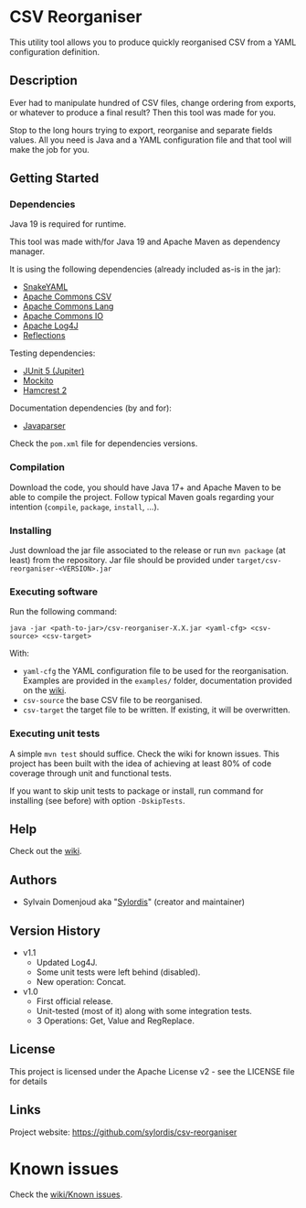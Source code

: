 # CSV Reorganiser

This utility tool allows you to produce quickly reorganised CSV from a YAML configuration definition.

## Description

Ever had to manipulate hundred of CSV files, change ordering from exports, or whatever to produce a final result? Then this tool was made for you.

Stop to the long hours trying to export, reorganise and separate fields values. All you need is Java and a YAML configuration file and that tool will make the job for you.

## Getting Started

### Dependencies

Java 19 is required for runtime.

This tool was made with/for Java 19 and Apache Maven as dependency manager.

It is using the following dependencies (already included as-is in the jar):
* [SnakeYAML](https://bitbucket.org/asomov/snakeyaml)
* [Apache Commons CSV](https://commons.apache.org/proper/commons-csv/)
* [Apache Commons Lang](https://commons.apache.org/proper/commons-lang/)
* [Apache Commons IO](https://commons.apache.org/proper/commons-io/)
* [Apache Log4J](https://logging.apache.org/log4j/2.x/)
* [Reflections](https://github.com/ronmamo/reflections)

Testing dependencies:
* [JUnit 5 (Jupiter)](https://junit.org/junit5/)
* [Mockito](https://site.mockito.org/)
* [Hamcrest 2](http://hamcrest.org/JavaHamcrest)

Documentation dependencies (by and for):
* [Javaparser](https://javaparser.org/)

Check the `pom.xml` file for dependencies versions.

### Compilation

Download the code, you should have Java 17+ and Apache Maven to be able to compile the project.
Follow typical Maven goals regarding your intention (`compile`, `package`, `install`, ...).

### Installing

Just download the jar file associated to the release or run `mvn package` (at least) from the repository.
Jar file should be provided under `target/csv-reorganiser-<VERSION>.jar`

### Executing software

Run the following command:

```
java -jar <path-to-jar>/csv-reorganiser-X.X.jar <yaml-cfg> <csv-source> <csv-target>
```

With:
* `yaml-cfg` the YAML configuration file to be used for the reorganisation. Examples are provided in the `examples/` folder, documentation provided on the [wiki](https://github.com/Sylordis/csv-reorganiser/wiki).
* `csv-source` the base CSV file to be reorganised.
* `csv-target` the target file to be written. If existing, it will be overwritten.

### Executing unit tests

A simple `mvn test` should suffice. Check the wiki for known issues. This project has been built with the idea of achieving at least 80% of code coverage through unit and functional tests.

If you want to skip unit tests to package or install, run command for installing (see before) with option `-DskipTests`.

## Help

Check out the [wiki](https://github.com/Sylordis/csv-reorganiser/wiki).

## Authors

* Sylvain Domenjoud aka "[Sylordis](https://github.com/Sylordis)" (creator and maintainer)

## Version History

* v1.1
  * Updated Log4J.
  * Some unit tests were left behind (disabled).
  * New operation: Concat.
* v1.0
  * First official release.
  * Unit-tested (most of it) along with some integration tests.
  * 3 Operations: Get, Value and RegReplace.

## License

This project is licensed under the Apache License v2 - see the LICENSE file for details

## Links

Project website: <https://github.com/sylordis/csv-reorganiser>

# Known issues
Check the [wiki/Known issues](https://github.com/sylordis/csv-reorganiser/wiki/Known-issues).
